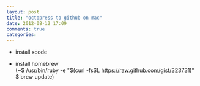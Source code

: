 ```yaml
---
layout: post
title: "octopress to github on mac"
date: 2012-08-12 17:09
comments: true
categories: 
---
```


* install xcode

* install homebrew    
(~$ /usr/bin/ruby -e "$(curl -fsSL https://raw.github.com/gist/323731)"  
$ brew update)

